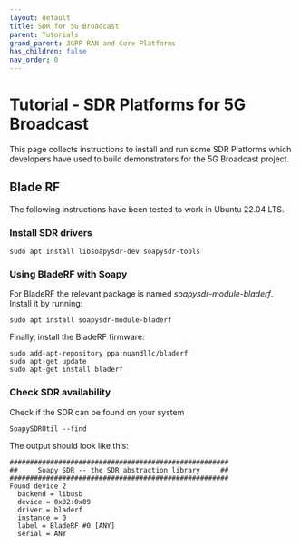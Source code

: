 ```yaml
---
layout: default
title: SDR for 5G Broadcast
parent: Tutorials
grand_parent: 3GPP RAN and Core Platforms
has_children: false
nav_order: 0
---
```


# Tutorial - SDR Platforms for 5G Broadcast

This page collects instructions to install and run some SDR Platforms which developers have used to build demonstrators for the 5G Broadcast project.

## Blade RF

The following instructions have been tested to work in Ubuntu 22.04 LTS.

### Install SDR drivers

````
sudo apt install libsoapysdr-dev soapysdr-tools
````

### Using BladeRF with Soapy

For BladeRF the relevant package is named *soapysdr-module-bladerf*. Install it by running:
````
sudo apt install soapysdr-module-bladerf
````
Finally, install the BladeRF firmware:
````
sudo add-apt-repository ppa:nuandllc/bladerf
sudo apt-get update
sudo apt-get install bladerf
````

### Check SDR availability
Check if the SDR can be found on your system
````
SoapySDRUtil --find
````

The output should look like this:
````
######################################################
##     Soapy SDR -- the SDR abstraction library     ##
######################################################
Found device 2
  backend = libusb
  device = 0x02:0x09
  driver = bladerf
  instance = 0
  label = BladeRF #0 [ANY]
  serial = ANY
````
